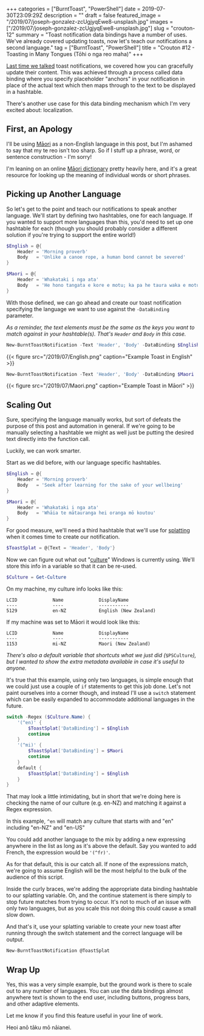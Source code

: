 +++
categories = ["BurntToast", "PowerShell"]
date = 2019-07-30T23:09:29Z
description = ""
draft = false
featured_image = "/2019/07/joseph-gonzalez-zcUgjyqEwe8-unsplash.jpg"
images = ["/2019/07/joseph-gonzalez-zcUgjyqEwe8-unsplash.jpg"]
slug = "crouton-12"
summary = "Toast notification data bindings have a number of uses. We've already covered updating toasts, now let's teach our notifications a second language."
tag = ["BurntToast", "PowerShell"]
title = "Crouton #12 - Toasting in Many Tongues (Tōhi o nga reo maha)"
+++


[Last time we talked](__GHOST_URL__/2019/07/17/crouton-11/) toast notifications, we covered how you can gracefully update their content. This was achieved through a process called data binding where you specify placeholder "anchors" in your notification in place of the actual text which then maps through to the text to be displayed in a hashtable.

There's another use case for this data binding mechanism which I'm very excited about: localization.

## First, an Apology

I'll be using [Māori](https://en.wikipedia.org/wiki/M%C4%81ori_language) as a non-English language in this post, but I'm ashamed to say that my te reo isn't too sharp. So if I stuff up a phrase, word, or sentence construction - I'm sorry!

I'm leaning on an online [Māori dictionary](https://maoridictionary.co.nz) pretty heavily here, and it's a great resource for looking up the meaning of individual words or short phrases.

## Picking up Another Language

So let's get to the point and teach our notifications to speak another language. We'll start by defining two hashtables, one for each language. If you wanted to support more languages than this, you'd need to set up one hashtable for each (though you should probably consider a different solution if you're trying to support the entire world!)

```powershell
$English = @{
    Header = 'Morning proverb'
    Body   = 'Unlike a canoe rope, a human bond cannot be severed'
}

$Maori = @{
    Header = 'Whakataki i nga ata'
    Body   = 'He hono tangata e kore e motu; ka pa he taura waka e motu'
}
```

With those defined, we can go ahead and create our toast notification specifying the language we want to use against the `-DataBinding` parameter.

_As a reminder, the text elements must be the same as the keys you want to match against in your hashtable(s). That's `Header` and `Body` in this case._

```powershell
New-BurntToastNotification -Text 'Header', 'Body' -DataBinding $English
```

{{< figure src="/2019/07/English.png" caption="Example Toast in English" >}}

```powershell
New-BurntToastNotification -Text 'Header', 'Body' -DataBinding $Maori
```

{{< figure src="/2019/07/Maori.png" caption="Example Toast in Māori" >}}

## Scaling Out

Sure, specifying the language manually works, but sort of defeats the purpose of this post and automation in general. If we're going to be manually selecting a hashtable we might as well just be putting the desired text directly into the function call.

Luckily, we can work smarter.

Start as we did before, with our language specific hashtables.

```powershell
$English = @{
    Header = 'Morning proverb'
    Body   = 'Seek after learning for the sake of your wellbeing'
}

$Maori = @{
    Header = 'Whakataki i nga ata'
    Body   = 'Whāia te mātauranga hei oranga mō koutou'
}
```

For good measure, we'll need a third hashtable that we'll use for [splatting](https://docs.microsoft.com/en-us/powershell/module/microsoft.powershell.core/about/about_splatting?view=powershell-6) when it comes time to create our notification.

```powershell
$ToastSplat = @{Text = 'Header', 'Body'}
```

Now we can figure out what out "[culture](https://docs.microsoft.com/en-nz/openspecs/windows_protocols/ms-lcid/a9eac961-e77d-41a6-90a5-ce1a8b0cdb9c)" Windows is currently using. We'll store this info in a variable so that it can be re-used.

```powershell
$Culture = Get-Culture
```

On my machine, my culture info looks like this:

```output
LCID             Name             DisplayName
----             ----             -----------
5129             en-NZ            English (New Zealand)
```

If my machine was set to Māori it would look like this:

```output
LCID             Name             DisplayName
----             ----             -----------
1153             mi-NZ            Maori (New Zealand)
```

_There's also a default variable that shortcuts what we just did (_`$PSCulture`_), but I wanted to show the extra metadata available in case it's useful to anyone._

It's true that this example, using only two languages, is simple enough that we could just use a couple of `if` statements to get this job done. Let's not paint ourselves into a corner though, and instead I'll use a `switch` statement which can be easily expanded to accommodate additional languages in the future.

```powershell
switch -Regex ($Culture.Name) {
    '(^en)' {
        $ToastSplat['DataBinding'] = $English
        continue
    }
    '(^mi)' {
        $ToastSplat['DataBinding'] = $Maori
        continue
    }
    default {
        $ToastSplat['DataBinding'] = $English
    }
}
```

That may look a little intimidating, but in short that we're doing here is checking the name of our culture (e.g. en-NZ) and matching it against a Regex expression.

In this example, `^en` will match any culture that starts with and "en" including "en-NZ" and "en-US"

You could add another language to the mix by adding a new expressing anywhere in the list as long as it's above the default. Say you wanted to add French, the expression would be `'(^fr)'`.

As for that default, this is our catch all. If none of the expressions match, we're going to assume English will be the most helpful to the bulk of the audience of this script.

Inside the curly braces, we're adding the appropriate data binding hashtable to our splatting variable. Oh, and the continue statement is there simply to stop future matches from trying to occur. It's not to much of an issue with only two languages, but as you scale this not doing this could cause a small slow down.

And that's it, use your splatting variable to create your new toast after running through the switch statement and the correct language will be output.

```powershell
New-BurntToastNotification @ToastSplat
```

## Wrap Up

Yes, this was a very simple example, but the ground work is there to scale out to any number of languages. You can use the data bindings almost anywhere text is shown to the end user, including buttons, progress bars, and other adaptive elements.

Let me know if you find this feature useful in your line of work.

Heoi anō tāku mō nāianei.

